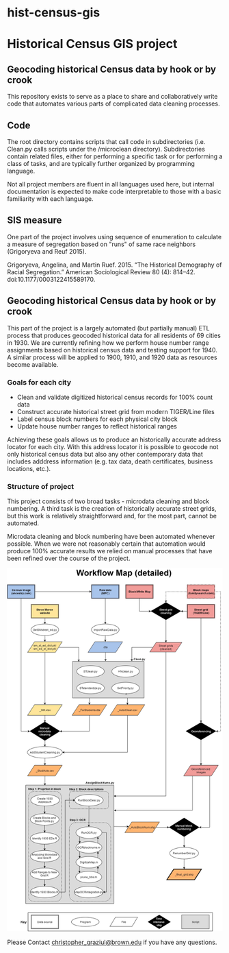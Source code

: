 # hist-census-gis
<h1>Historical Census GIS project</h1>
<h2>Geocoding historical Census data by hook or by crook</h3>
<p>This repository exists to serve as a place to share and collaboratively write code that automates various parts of complicated data cleaning processes.</p>
<h2>Code</h2>
<p>The root directory contains scripts that call code in subdirectories (i.e. Clean.py calls scripts under the /microclean directory). Subdirectories contain related files, either for performing a specific task or for performing a class of tasks, and are typically further organized by programming language.</p>
<p>Not all project members are fluent in all languages used here, but internal documentation is expected to make code interpretable to those with a basic familiarity with each language.</p>
<h2>SIS measure</h2>
<p>One part of the project involves using sequence of enumeration to calculate a measure of segregation based on "runs" of same race neighbors (Grigoryeva and Reuf 2015).</p>
<p>Grigoryeva, Angelina, and Martin Ruef. 2015. “The Historical Demography of Racial Segregation.” American Sociological Review 80 (4): 814–42. doi:10.1177/0003122415589170.</p>
<h2>Geocoding historical Census data by hook or by crook</h3>
<p>This part of the project is a largely automated (but partially manual) ETL process that produces geocoded historical data for all residents of 69 cities in 1930. We are currently refining how we perform house number range assignments based on historical census data and testing support for 1940. A similar process will be applied to 1900, 1910, and 1920 data as resources become available.</p>
<h3>Goals for each city</h3>
<ul type="1">
<li>Clean and validate digitized historical census records for 100% count data</li>
<li>Construct accurate historical street grid from modern TIGER/Line files</li>
<li>Label census block numbers for each physical city block</li>
<li>Update house number ranges to reflect historical ranges</li>
</ul>
<p>Achieving these goals allows us to produce an historically accurate address locator for each city. With this address locator it is possible to geocode not only historical census data but also any other contemporary data that includes adddress information (e.g. tax data, death certificates, business locations, etc.).</p>
<h3>Structure of project</h3>
<p>This project consists of two broad tasks - microdata cleaning and block numbering. A third task is the creation of historically accurate street grids, but this work is relatively straightforward and, for the most part, cannot be automated.</p>
<p>Microdata cleaning and block numbering have been automated whenever possible. When we were not reasonably certain that automation would produce 100% accurate results we relied on manual processes that have been refined over the course of the project.</p>
<img src="ProjectFlow.jpg"></img>
<p>Please Contact <a href="mailto:christopher_graziul@brown.edu">christopher_graziul@brown.edu</a> if you have any questions.</p>

